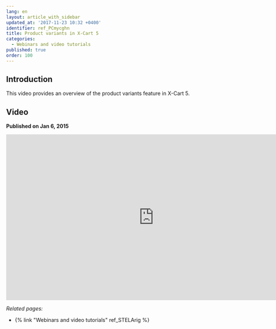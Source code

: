 ```yaml
---
lang: en
layout: article_with_sidebar
updated_at: '2017-11-23 10:32 +0400'
identifier: ref_PCmycghn
title: Product variants in X-Cart 5
categories:
  - Webinars and video tutorials
published: true
order: 100
---
```



## Introduction

This video provides an overview of the product variants feature in X-Cart 5.

## Video
**Published on Jan 6, 2015**
<iframe class="youtube-player" type="text/html" style="width: 800px; height: 450px" src="https://www.youtube.com/embed/bdzNYo4grnw" frameborder="0"></iframe>


_Related pages:_

*   {% link "Webinars and video tutorials" ref_STELArig %}
